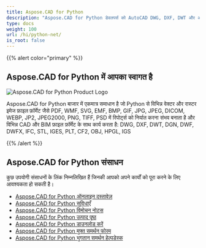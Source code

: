 ```yaml
---
title: Aspose.CAD for Python
description: "Aspose.CAD for Python डेवलपर्स को AutoCAD DWG, DXF, DWT और अन्य CAD और BIM फ़ाइल फ़ॉर्मेट जैसे: DGN, DWF, DWFX, IFC, STL, IGES, PLT, CF2, OBJ, HPGL, IGS को खोलने, पढ़ने और प्रोसेस करने की अनुमति देता है।"
type: docs
weight: 100
url: /hi/python-net/
is_root: false
---
```


{{% alert color="primary" %}}

## **Aspose.CAD for Python में आपका स्वागत है**

![Aspose.CAD for Python Product Logo](/_assets/home_4.png)

Aspose.CAD for Python बाजार में एकमात्र समाधान है जो Python से विभिन्न वेक्टर और रास्टर इमेज फ़ाइल फ़ॉर्मेट जैसे PDF, WMF, SVG, EMF, BMP, GIF, JPG, JPEG, DICOM, WEBP, JP2, JPEG2000, PNG, TIFF, PSD में रिपोर्ट्स को निर्यात करना संभव बनाता है और विभिन्न CAD और BIM फ़ाइल फ़ॉर्मेट के साथ कार्य करता है: DWG, DXF, DWT, DGN, DWF, DWFX, IFC, STL, IGES, PLT, CF2, OBJ, HPGL, IGS

{{% /alert %}}

## **Aspose.CAD for Python संसाधन**

कुछ उपयोगी संसाधनों के लिंक निम्नलिखित हैं जिनकी आपको अपने कार्यों को पूरा करने के लिए आवश्यकता हो सकती है।

- [Aspose.CAD for Python ऑनलाइन दस्तावेज़](/hi/cad/python-net/)
- [Aspose.CAD for Python सुविधाएँ](/hi/cad/python-net/features-overview/)
- [Aspose.CAD for Python विमोचन नोट्स](https://releases.aspose.com/cad/python-net/release-notes/)
- [Aspose.CAD for Python उत्पाद पृष्ठ](https://products.aspose.com/cad/python-net/)
- [Aspose.CAD for Python डाउनलोड करें](https://downloads.aspose.com/cad/python-net)
- [Aspose.CAD for Python मुफ्त समर्थन फोरम](https://forum.aspose.com/c/cad/19)
- [Aspose.CAD for Python भुगतान समर्थन हेल्पडेस्क](https://helpdesk.aspose.com/)
